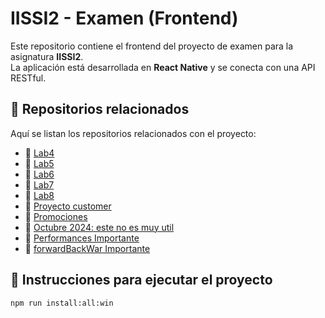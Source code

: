 # IISSI2 - Examen (Frontend)

Este repositorio contiene el frontend del proyecto de examen para la asignatura **IISSI2**.  
La aplicación está desarrollada en **React Native** y se conecta con una API RESTful.

## 📁 Repositorios relacionados

Aquí se listan los repositorios relacionados con el proyecto:

- 🔗 [Lab4](https://github.com/IISSI2-IS-2025/DeliverUS-Lab-4)
- 🔗 [Lab5](https://github.com/IISSI2-IS-2025/DeliverUS-Lab-5)
- 🔗 [Lab6](https://github.com/IISSI2-IS-2025/DeliverUS-Lab-6)
- 🔗 [Lab7](https://github.com/IISSI2-IS-2025/DeliverUS-Lab-7)
- 🔗 [Lab8](https://github.com/IISSI2-IS-2025/DeliverUS-Lab-8)
- 🔗 [Proyecto customer](https://github.com/Antu24play/proyecto-de-curso-fxy9053)
- 🔗 [Promociones](https://github.com/Antu24play/examenes-iissi2-frontend-promociones)
- 🔗 [Octubre 2024: este no es muy util](https://github.com/Antu24play/Examen-octubre-2024)
- 🔗 [Performances Importante](https://github.com/Antu24play/Performance)
- 🔗 [forwardBackWar Importante](https://github.com/Antu24play/forwardBackwar)


## 🚀 Instrucciones para ejecutar el proyecto

```bash
npm run install:all:win

